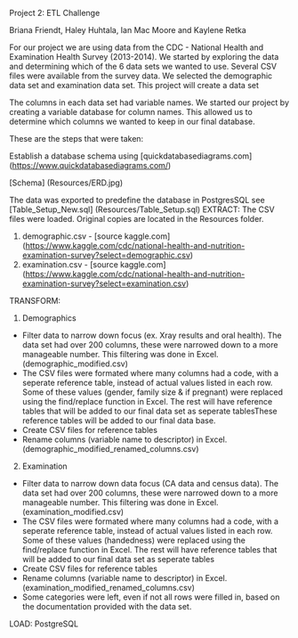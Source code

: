 Project 2: ETL Challenge

Briana Friendt, Haley Huhtala, Ian Mac Moore and Kaylene Retka

For our project we are using data from the CDC - National Health and Examination Health Survey (2013-2014). We started by exploring the data and determining which of the 6 data sets we wanted to use. Several CSV files were available from the survey data. We selected the demographic data set and examination data set. This project will create a data set 

The columns in each data set had variable names. We started our project by creating a variable database for column names. This allowed us to determine which columns we wanted to keep in our final database. 

These are the steps that were taken:

Establish a database schema using [quickdatabasediagrams.com] (https://www.quickdatabasediagrams.com/)

[Schema] (Resources/ERD.jpg)

The data was exported to predefine the database in PostgresSQL see [Table_Setup_New.sql] (Resources/Table_Setup.sql)
EXTRACT: The CSV files were loaded. Original copies are located in the Resources folder.
1. demographic.csv - [source kaggle.com] (https://www.kaggle.com/cdc/national-health-and-nutrition-examination-survey?select=demographic.csv)
2. examination.csv - [source kaggle.com] (https://www.kaggle.com/cdc/national-health-and-nutrition-examination-survey?select=examination.csv)

TRANSFORM:
1. Demographics 
- Filter data to narrow down focus (ex. Xray results and oral health). The data set had over 200 columns, these were narrowed down to a more manageable number. This filtering was done in Excel. (demographic_modified.csv)
- The CSV files were formated where many columns had a code, with a seperate reference table, instead of actual values listed in each row. Some of these values (gender, family size & if pregnant) were replaced using the find/replace function in Excel. The rest will have reference tables that will be added to our final data set as seperate tablesThese reference tables will be added to our final data base.  
- Create CSV files for reference tables
- Rename columns (variable name to descriptor) in Excel. (demographic_modified_renamed_columns.csv)


2. Examination
- Filter data to narrow down data focus (CA data and census data). The data set had over 200 columns, these were narrowed down to a more manageable number. This filtering was done in Excel. (examination_modified.csv)
- The CSV files were formated where many columns had a code, with a seperate reference table, instead of actual values listed in each row. Some of these values (handedness) were replaced using the find/replace function in Excel. The rest will have reference tables that will be added to our final data set as seperate tables
- Create CSV files for reference tables
- Rename columns (variable name to descriptor) in Excel. (examination_modified_renamed_columns.csv)
- Some categories were left, even if not all rows were filled in, based on the documentation provided with the data set. 


LOAD: PostgreSQL

